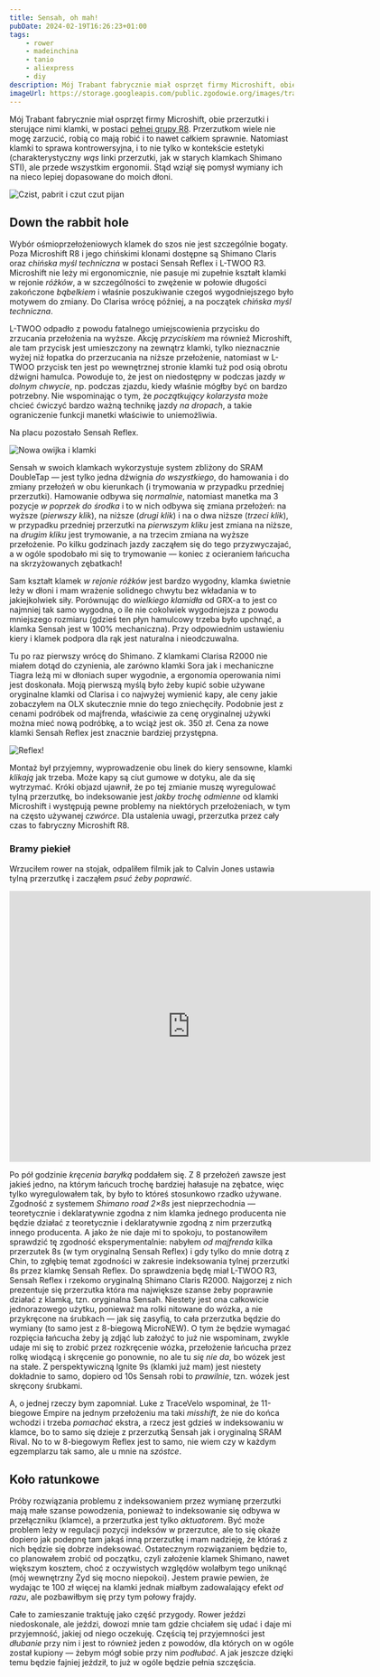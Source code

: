 ```yaml
---
title: Sensah, oh mah!
pubDate: 2024-02-19T16:26:23+01:00
tags:
    - rower
    - madeinchina
    - tanio
    - aliexpress
    - diy
description: Mój Trabant fabrycznie miał osprzęt firmy Microshift, obie przerzutki i sterujące nimi klamki, w postaci [pełnej grupy R8](https://www.microshift.com/products/groups/r8/). Przerzutkom wiele nie mogę zarzucić, robią co mają robić i to nawet całkiem sprawnie. Natomiast klamki to sprawa kontrowersyjna, i to nie tylko w kontekście estetyki (charakterystyczny _wąs_ linki przerzutki, jak w starych klamkach Shimano STI), ale przede wszystkim ergonomii. Stąd wziął się pomysł wymiany ich na nieco lepiej dopasowane do moich dłoni.
imageUrl: https://storage.googleapis.com/public.zgodowie.org/images/trabant-na-myjce-2024-02.jpg
---
```


Mój Trabant fabrycznie miał osprzęt firmy Microshift, obie przerzutki i sterujące nimi klamki, w postaci [pełnej grupy R8](https://www.microshift.com/products/groups/r8/). Przerzutkom wiele nie mogę zarzucić, robią co mają robić i to nawet całkiem sprawnie. Natomiast klamki to sprawa kontrowersyjna, i to nie tylko w kontekście estetyki (charakterystyczny _wąs_ linki przerzutki, jak w starych klamkach Shimano STI), ale przede wszystkim ergonomii. Stąd wziął się pomysł wymiany ich na nieco lepiej dopasowane do moich dłoni.

![Czist, pabrit i czut czut pijan](https://storage.googleapis.com/public.zgodowie.org/images/trabant-na-myjce-2024-02.jpg)

## Down the rabbit hole

Wybór ośmioprzełożeniowych klamek do szos nie jest szczególnie bogaty. Poza Microshift R8 i jego chińskimi klonami dostępne są Shimano Claris oraz _chińska myśl techniczna_ w postaci Sensah Reflex i L-TWOO R3. Microshift nie leży mi ergonomicznie, nie pasuje mi zupełnie kształt klamki w rejonie _różków_, a w szczególności to zwężenie w połowie długości zakończone _bąbelkiem_ i właśnie poszukiwanie czegoś wygodniejszego było motywem do zmiany. Do Clarisa wrócę później, a na początek _chińska myśl techniczna_.

L-TWOO odpadło z powodu fatalnego umiejscowienia przycisku do zrzucania przełożenia na wyższe. Akcję _przyciskiem_ ma również Microshift, ale tam przycisk jest umieszczony na zewnątrz klamki, tylko nieznacznie wyżej niż łopatka do przerzucania na niższe przełożenie, natomiast w L-TWOO przycisk ten jest po wewnętrznej stronie klamki tuż pod osią obrotu dźwigni hamulca. Powoduje to, że jest on niedostępny w podczas jazdy _w dolnym chwycie_, np. podczas zjazdu, kiedy właśnie mógłby być on bardzo potrzebny. Nie wspominając o tym, że _początkujący kolarzysta_ może chcieć ćwiczyć bardzo ważną technikę jazdy _na dropach_, a takie ograniczenie funkcji manetki właściwie to uniemożliwia.

Na placu pozostało Sensah Reflex.

![Nowa owijka i klamki](https://storage.googleapis.com/public.zgodowie.org/images/nowa-owijka-2024-02.jpg)

Sensah w swoich klamkach wykorzystuje system zbliżony do SRAM DoubleTap &mdash; jest tylko jedna dźwignia _do wszystkiego_, do hamowania i do zmiany przełożeń w obu kierunkach (i trymowania w przypadku przedniej przerzutki). Hamowanie odbywa się _normalnie_, natomiast manetka ma 3 pozycje _w poprzek do środka_ i to w nich odbywa się zmiana przełożeń: na wyższe (_pierwszy klik_), na niższe (_drugi klik_) i na o dwa niższe (_trzeci klik_), w przypadku przedniej przerzutki na _pierwszym kliku_ jest zmiana na niższe, na _drugim kliku_ jest trymowanie, a na trzecim zmiana na wyższe przełożenie. Po kilku godzinach jazdy zacząłem się do tego przyzwyczajać, a w ogóle spodobało mi się to trymowanie &mdash; koniec z ocieraniem łańcucha na skrzyżowanych zębatkach!

Sam kształt klamek _w rejonie różków_ jest bardzo wygodny, klamka świetnie leży w dłoni i mam wrażenie solidnego chwytu bez wkładania w to jakiejkolwiek siły. Porównując do _wielkiego klamidła_ od GRX-a to jest co najmniej tak samo wygodna, o ile nie cokolwiek wygodniejsza z powodu mniejszego rozmiaru (gdzieś ten płyn hamulcowy trzeba było upchnąć, a klamka Sensah jest w 100% mechaniczna). Przy odpowiednim ustawieniu kiery i klamek podpora dla rąk jest naturalna i nieodczuwalna.

Tu po raz pierwszy wrócę do Shimano. Z klamkami Clarisa R2000 nie miałem dotąd do czynienia, ale zarówno klamki Sora jak i mechaniczne Tiagra leżą mi w dłoniach super wygodnie, a ergonomia operowania nimi jest doskonała. Moją pierwszą myślą było żeby kupić sobie używane oryginalne klamki od Clarisa i co najwyżej wymienić kapy, ale ceny jakie zobaczyłem na OLX skutecznie mnie do tego zniechęciły. Podobnie jest z cenami podróbek od majfrenda, właściwie za cenę oryginalnej używki można mieć nową podróbkę, a to wciąż jest ok. 350 zł. Cena za nowe klamki Sensah Reflex jest znacznie bardziej przystępna.

![Reflex!](https://storage.googleapis.com/public.zgodowie.org/images/sensah-reflex-shifters.png)

Montaż był przyjemny, wyprowadzenie obu linek do kiery sensowne, klamki _klikają_ jak trzeba. Może kapy są ciut gumowe w dotyku, ale da się wytrzymać. Króki objazd ujawnił, że po tej zmianie muszę wyregulować tylną przerzutkę, bo indeksowanie jest _jakby trochę odmienne_ od klamki Microshift i występują pewne problemy na niektórych przełożeniach, w tym na często używanej _czwórce_. Dla ustalenia uwagi, przerzutka przez cały czas to fabryczny Microshift R8.

### Bramy piekieł

Wrzuciłem rower na stojak, odpaliłem filmik jak to Calvin Jones ustawia tylną przerzutkę i zacząłem _psuć żeby poprawić_.

<div class="center"><iframe width="640" height="480" src="https://www.youtube-nocookie.com/embed/UkZxPIZ1ngY?si=Eq1hd9L3vYk4RLCt" title="YouTube video player" frameborder="0" allow="accelerometer; autoplay; clipboard-write; encrypted-media; gyroscope; picture-in-picture; web-share" allowfullscreen></iframe></div>

Po pół godzinie _kręcenia baryłką_ poddałem się. Z 8 przełożeń zawsze jest jakieś jedno, na którym łańcuch trochę bardziej hałasuje na zębatce, więc tylko wyregulowałem tak, by było to któreś stosunkowo rzadko używane. Zgodność z systemem _Shimano road 2&times;8s_ jest nieprzechodnia &mdash; teoretycznie i deklaratywnie zgodna z nim klamka jednego producenta nie będzie działać z teoretycznie i deklaratywnie zgodną z nim przerzutką innego producenta. A jako że nie daje mi to spokoju, to postanowiłem sprawdzić tę zgodność eksperymentalnie: nabyłem _od majfrenda_ kilka przerzutek 8s (w tym oryginalną Sensah Reflex) i gdy tylko do mnie dotrą z Chin, to zgłębię temat zgodności w zakresie indeksowania tylnej przerzutki 8s przez klamkę Sensah Reflex. Do sprawdzenia będę miał L-TWOO R3, Sensah Reflex i rzekomo oryginalną Shimano Claris R2000. Najgorzej z nich prezentuje się przerzutka która ma największe szanse żeby poprawnie działać z klamką, tzn. oryginalna Sensah. Niestety jest ona całkowicie jednorazowego użytku, ponieważ ma rolki nitowane do wózka, a nie przykręcone na śrubkach &mdash; jak się zasyfią, to cała przerzutka będzie do wymiany (to samo jest z 8-biegową MicroNEW). O tym że będzie wymagać rozpięcia łańcucha żeby ją zdjąć lub założyć to już nie wspominam, zwykle udaje mi się to zrobić przez rozkręcenie wózka, przełożenie łańcucha przez rolkę wiodącą i skręcenie go ponownie, no ale tu _się nie da_, bo wózek jest na stałe. Z perspektywiczną Ignite 9s (klamki już mam) jest niestety dokładnie to samo, dopiero od 10s Sensah robi to _prawilnie_, tzn. wózek jest skręcony śrubkami.

A, o jednej rzeczy bym zapomniał. Luke z TraceVelo wspominał, że 11-biegowe Empire na jednym przełożeniu ma taki _misshift_, że nie do końca wchodzi i trzeba _pomachać_ ekstra, a rzecz jest gdzieś w indeksowaniu w klamce, bo to samo się dzieje z przerzutką Sensah jak i oryginalną SRAM Rival. No to w 8-biegowym Reflex jest to samo, nie wiem czy w każdym egzemplarzu tak samo, ale u mnie na _szóstce_.

## Koło ratunkowe

Próby rozwiązania problemu z indeksowaniem przez wymianę przerzutki mają małe szanse powodzenia, ponieważ to indeksowanie się odbywa w przełączniku (klamce), a przerzutka jest tylko _aktuatorem_. Być może problem leży w regulacji pozycji indeksów w przerzutce, ale to się okaże dopiero jak podepnę tam jakąś inną przerzutkę i mam nadzieję, że któraś z nich będzie się dobrze indeksować. Ostatecznym rozwiązaniem będzie to, co planowałem zrobić od początku, czyli założenie klamek Shimano, nawet większym kosztem, choć z oczywistych względów wolałbym tego uniknąć (mój wewnętrzny Żyd się mocno niepokoi). Jestem prawie pewien, że wydając te 100 zł więcej na klamki jednak miałbym zadowalający efekt _od razu_, ale pozbawiłbym się przy tym połowy frajdy.

Całe to zamieszanie traktuję jako część przygody. Rower jeździ niedoskonale, ale jeździ, dowozi mnie tam gdzie chciałem się udać i daje mi przyjemność, jakiej od niego oczekuję. Częścią tej przyjemności jest _dłubanie_ przy nim i jest to również jeden z powodów, dla których on w ogóle został kupiony &mdash; żebym mógł sobie przy nim _podłubać_. A jak jeszcze dzięki temu będzie fajniej jeździł, to już w ogóle będzie pełnia szczęścia.
